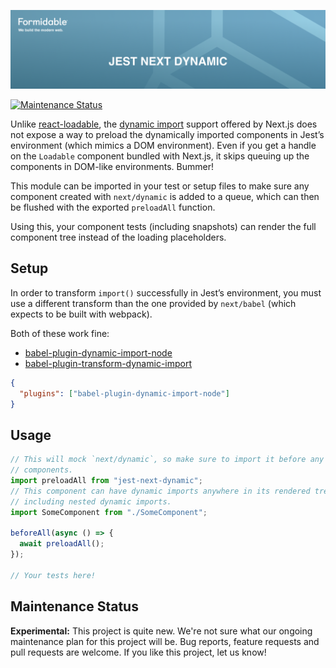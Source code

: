 [![jest-next-dynamic — Formidable, We build the modern web](https://raw.githubusercontent.com/FormidableLabs/jest-next-dynamic/master/jest-next-dynamic-Hero.png)](https://formidable.com/open-source/)

[![Maintenance Status][maintenance-image]](#maintenance-status)

Unlike [react-loadable](https://github.com/jamiebuilds/react-loadable), the
[dynamic import](https://github.com/zeit/next.js#dynamic-import) support
offered by Next.js does not expose a way to preload the dynamically imported
components in Jest’s environment (which mimics a DOM environment). Even if you
get a handle on the `Loadable` component bundled with Next.js, it skips queuing
up the components in DOM-like environments. Bummer!

This module can be imported in your test or setup files to make sure any
component created with `next/dynamic` is added to a queue, which can then be
flushed with the exported `preloadAll` function.

Using this, your component tests (including snapshots) can render the full
component tree instead of the loading placeholders.

## Setup

In order to transform `import()` successfully in Jest’s environment, you must
use a different transform than the one provided by `next/babel` (which expects
to be built with webpack).

Both of these work fine:

- [babel-plugin-dynamic-import-node](https://www.npmjs.com/package/babel-plugin-dynamic-import-node)
- [babel-plugin-transform-dynamic-import](https://www.npmjs.com/package/babel-plugin-transform-dynamic-import)

```json
{
  "plugins": ["babel-plugin-dynamic-import-node"]
}
```

## Usage

```js
// This will mock `next/dynamic`, so make sure to import it before any of your
// components.
import preloadAll from "jest-next-dynamic";
// This component can have dynamic imports anywhere in its rendered tree,
// including nested dynamic imports.
import SomeComponent from "./SomeComponent";

beforeAll(async () => {
  await preloadAll();
});

// Your tests here!
```
## Maintenance Status

**Experimental:** This project is quite new. We're not sure what our ongoing maintenance plan for this project will be. Bug reports, feature requests and pull requests are welcome. If you like this project, let us know!

[maintenance-image]: https://img.shields.io/badge/maintenance-experimental-blueviolet.svg

